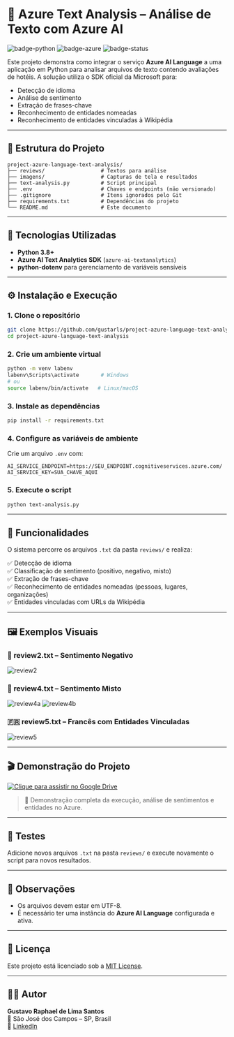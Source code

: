 # 💬 Azure Text Analysis – Análise de Texto com Azure AI

![badge-python](https://img.shields.io/badge/Python-3.8%2B-blue?logo=python)
![badge-azure](https://img.shields.io/badge/Azure-Cognitive--Services-blue?logo=microsoft-azure)
![badge-status](https://img.shields.io/badge/Status-Concluído-success)

Este projeto demonstra como integrar o serviço **Azure AI Language** a uma aplicação em Python para analisar arquivos de texto contendo avaliações de hotéis. A solução utiliza o SDK oficial da Microsoft para:

- Detecção de idioma
- Análise de sentimento
- Extração de frases-chave
- Reconhecimento de entidades nomeadas
- Reconhecimento de entidades vinculadas à Wikipédia

---

## 📁 Estrutura do Projeto

```
project-azure-language-text-analysis/
├── reviews/                  # Textos para análise
├── imagens/                  # Capturas de tela e resultados
├── text-analysis.py          # Script principal
├── .env                      # Chaves e endpoints (não versionado)
├── .gitignore                # Itens ignorados pelo Git
├── requirements.txt          # Dependências do projeto
└── README.md                 # Este documento
```

---

## 🚀 Tecnologias Utilizadas

- **Python 3.8+**
- **Azure AI Text Analytics SDK** (`azure-ai-textanalytics`)
- **python-dotenv** para gerenciamento de variáveis sensíveis

---

## ⚙️ Instalação e Execução

### 1. Clone o repositório

```bash
git clone https://github.com/gustarls/project-azure-language-text-analysis.git
cd project-azure-language-text-analysis
```

### 2. Crie um ambiente virtual

```bash
python -m venv labenv
labenv\Scripts\activate       # Windows
# ou
source labenv/bin/activate   # Linux/macOS
```

### 3. Instale as dependências

```bash
pip install -r requirements.txt
```

### 4. Configure as variáveis de ambiente

Crie um arquivo `.env` com:

```env
AI_SERVICE_ENDPOINT=https://SEU_ENDPOINT.cognitiveservices.azure.com/
AI_SERVICE_KEY=SUA_CHAVE_AQUI
```

### 5. Execute o script

```bash
python text-analysis.py
```

---

## 🧠 Funcionalidades

O sistema percorre os arquivos `.txt` da pasta `reviews/` e realiza:

✅ Detecção de idioma  
✅ Classificação de sentimento (positivo, negativo, misto)  
✅ Extração de frases-chave  
✅ Reconhecimento de entidades nomeadas (pessoas, lugares, organizações)  
✅ Entidades vinculadas com URLs da Wikipédia

---

## 🖼️ Exemplos Visuais

### 📄 review2.txt – Sentimento **Negativo**

![review2](./imagens/review2_sentiment-negative.png)

### 🏨 review4.txt – Sentimento **Misto**

![review4a](./imagens/review4_sentiment-mixed-part1.png)
![review4b](./imagens/review4_sentiment-mixed-part2.png)

### 🇫🇷 review5.txt – Francês com Entidades Vinculadas

![review5](./imagens/review5_sentiment-positive-linked-entities.png)

---

## 🎬 Demonstração do Projeto

[![Clique para assistir no Google Drive](https://img.shields.io/badge/🎥%20Ver%20Demonstração%20no%20Google%20Drive-blue?style=for-the-badge)](https://drive.google.com/file/d/1yGrWhjYhcH1xfa_waQ3OdMzs7_eKwNxN/view?usp=sharing)

> 📌 Demonstração completa da execução, análise de sentimentos e entidades no Azure.

---

## 🧪 Testes

Adicione novos arquivos `.txt` na pasta `reviews/` e execute novamente o script para novos resultados.

---

## 📌 Observações

- Os arquivos devem estar em UTF-8.
- É necessário ter uma instância do **Azure AI Language** configurada e ativa.

---

## 📜 Licença

Este projeto está licenciado sob a [MIT License](LICENSE).

---

## 👨‍💻 Autor

**Gustavo Raphael de Lima Santos**  
📍 São José dos Campos – SP, Brasil  
🔗 [LinkedIn](https://www.linkedin.com/in/gustavo-r-l-santos-bb9295100/)
